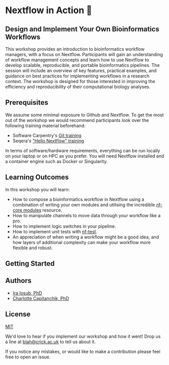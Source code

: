 
# Nextflow in Action 🚀
## Design and Implement Your Own Bioinformatics Workflows

This workshop provides an introduction to bioinformatics workflow managers, with a focus on Nextflow. Participants will gain an understanding of workflow management concepts and learn how to use Nextflow to develop scalable, reproducible, and portable bioinformatics pipelines. The session will include an overview of key features, practical examples, and guidance on best practices for implementing workflows in a research context. The workshop is designed for those interested in improving the efficiency and reproducibility of their computational biology analyses.



## Prerequisites

We assume some minimal exposure to Github and Nextflow. To get the most out of the workshop we would recommend participants look over the following training material beforehand:

- Software Carpentry's [Git training](https://swcarpentry.github.io/git-novice/)
- Seqera's ["Hello Nextflow" training](https://training.nextflow.io/latest/hello_nextflow/)

In terms of software/hardware requirements, everything can be run locally on your laptop or on HPC as you prefer. You will need Nextflow installed and a container engine such as Docker or Singularity.
## Learning Outcomes
In this workshop you will learn:
- How to compose a bioinformatics workflow in Nextflow using a combination of writing your own modules and utilising the incredible [nf-core modules](https://nf-co.re/modules/) resource.
- How to manipulate channels to move data through your workflow like a pro.
- How to implement logic switches in your pipeline.
- How to implement unit tests with [nf-test](https://www.nf-test.com/).
- An appreciation of when writing a workflow might be a good idea, and how layers of additional complexity can make your workflow more flexible and robust.
## Getting Started
## Authors

- [Ira Iosub, PhD](https://www.github.com/iraiosub)
- [Charlotte Capitanchik, PhD](https://www.github.com/charlotteanne42)


## License

[MIT](https://choosealicense.com/licenses/mit/)

We'd love to hear if you implement our workshop and how it went! Drop us a line at blah@crick.ac.uk to tell us about it.

If you notice any mistakes, or would like to make a contribution please feel free to open an issue.
